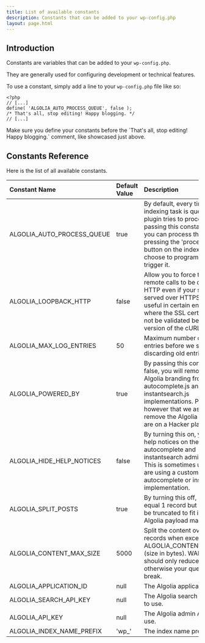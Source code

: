 ```yaml
---
title: List of available constants
description: Constants that can be added to your wp-config.php
layout: page.html
---
```

## Introduction

Constants are variables that can be added to your `wp-config.php`.

They are generally used for configuring development or technical features.

To use a constant, simply add a line to your `wp-config.php` file like so:

```
<?php
// [...]
define( 'ALGOLIA_AUTO_PROCESS_QUEUE', false );
/* That's all, stop editing! Happy blogging. */
// [...]
```

<div class="alert alert-warning">Make sure you define your constants before the `That's all, stop editing! Happy blogging.` comment, like showcased just above.</div>

## Constants Reference

Here is the list of all available constants.

| Constant Name              | Default Value | Description                                                                                                                                                                                                                                                |
|:---------------------------|:--------------|:-----------------------------------------------------------------------------------------------------------------------------------------------------------------------------------------------------------------------------------------------------------|
| ALGOLIA_AUTO_PROCESS_QUEUE | true          | By default, every time a new indexing task is queued, the plugin tries to process them. By passing this constant to false, you can process the queue by pressing the 'process queue' button on the indexing page, or choose to programatically trigger it. |
| ALGOLIA_LOOPBACK_HTTP      | false         | Allow you to force the queue remote calls to be done over HTTP even if your site is served over HTTPS. This is useful in certain environments where the SSL certificates can not be validated because of old version of the cURL library.                  |
| ALGOLIA_MAX_LOG_ENTRIES    | 50            | Maximum number of log entries before we start discarding old entries.                                                                                                                                                                                      |
| ALGOLIA_POWERED_BY         | true          | By passing this constant to false, you will remove the Algolia branding from the autocomplete.js and instantsearch.js implementations. Please note however that we ask you to not remove the Algolia logo if you are on a Hacker plan.                     |
| ALGOLIA_HIDE_HELP_NOTICES  | false         | By turning this on, you will hide help notices on the autocomplete and instantsearch admin pages. This is sometimes useful if you are using a custom autocomplete or instantsearch implementation.                                                         |
| ALGOLIA_SPLIT_POSTS        | true          | By turning this off, 1 post will equal 1 record but content will be truncated to fit into the Algolia payload max size.                                                                                                                                    |
| ALGOLIA_CONTENT_MAX_SIZE   | 5000          | Split the content over several records when exceeding ALGOLIA_CONTENT_MAX_SIZE (size in bytes). WARNING: you should only reduce this value, otherwise your queue will break.                                                                               |
| ALGOLIA_APPLICATION_ID     | null          | The Algolia application to use.                                                                                                                                                                                                                            |
| ALGOLIA_SEARCH_API_KEY     | null          | The Algolia search only API key to use.                                                                                                                                                                                                                    |
| ALGOLIA_API_KEY            | null          | The Algolia admin API key to use.                                                                                                                                                                                                                          |
| ALGOLIA_INDEX_NAME_PREFIX  | 'wp_'         | The index name prefix to use.                                                                                                                                                                                                                              |
